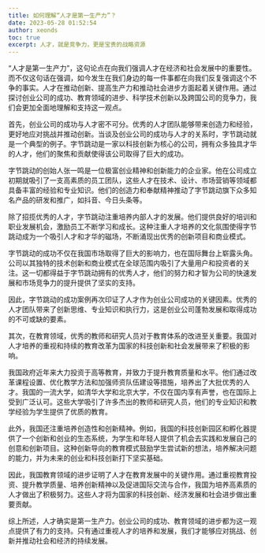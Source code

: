 ```yaml
---
title: 如何理解“人才是第一生产力”？
date: 2023-05-28 01:52:54
author: xeonds
toc: true
excerpt: 人才，就是竞争力，更是宝贵的战略资源
---
```


“人才是第一生产力”，这句论点在向我们强调人才在经济和社会发展中的重要性。而不仅这句话在强调，如今发生在我们身边的每一件事都在向我们反复强调这个不争的事实。人才在推动创新、提高生产力和推动社会进步方面起着关键作用。通过探讨创业公司的成功、教育领域的进步、科学技术创新以及跨国公司的竞争力，我们会更加全面地理解和支持这一观点。

首先，创业公司的成功与人才密不可分。优秀的人才团队能够带来创造力和经验，更好地应对挑战并推动创新。当谈及创业公司的成功与人才的关系时，字节跳动就是一个典型的例子。字节跳动是一家以科技创新为核心的公司，拥有众多独具才华的人才，他们的聚焦和贡献使得该公司取得了巨大的成功。

字节跳动的创始人张一鸣是一位极富创业精神和创新能力的企业家。他在公司成立初期就吸引了一支高素质的员工团队，这些人才在技术、设计、市场营销等领域都具备丰富的经验和专业知识。他们的创造力和奉献精神推动了字节跳动旗下众多知名产品的研发和推广，如抖音、今日头条等。

除了招揽优秀的人才，字节跳动注重培养内部人才的发展。他们提供良好的培训和职业发展机会，激励员工不断学习和成长。这种注重人才培养的文化氛围使得字节跳动成为一个吸引人才和才华的磁场，不断涌现出优秀的创新项目和商业模式。

字节跳动的成功不仅在我国市场取得了巨大的影响力，也在国际舞台上崭露头角。公司以其独特的技术创新和商业模式在全球范围内吸引了大量用户和投资者的关注。这一切都得益于字节跳动拥有的优秀人才，他们的努力和才智为公司的快速发展和市场竞争力的提升提供了坚实的支持。

因此，字节跳动的成功案例再次印证了人才作为创业公司成功的关键因素。优秀的人才团队带来了创新思维、专业知识和执行力，这是创业公司蓬勃发展和取得成功的不可或缺的要素。

其次，在教育领域，优秀的教师和研究人员对于教育体系的改进至关重要。我国对人才培养的重视和持续的教育改革为国家的科技创新和社会发展带来了积极的影响。

我国政府近年来大力投资于高等教育，并致力于提升教育质量和水平。他们通过改革课程设置、优化教学方法和加强师资队伍建设等措施，培养出了大批优秀的人才。我国的一流大学，如清华大学和北京大学，不仅在国内享有声誉，也在国际上受到广泛认可。这些大学吸引了许多杰出的教师和研究人员，他们的专业知识和教学经验为学生提供了优质的教育。

此外，我国还注重培养创造性和创新精神。例如，我国的科技创新园区和孵化器提供了一个创新和创业的生态系统，为学生和年轻人提供了机会去实践和发展自己的创意和创新项目。这种创新导向的教育模式鼓励学生尝试新的想法，培养解决问题的能力，并为未来的创业和科技创新打下坚实基础。

因此，我国教育领域的进步证明了人才在教育发展中的关键作用。通过重视教育投资、提升教学质量、培养创新精神以及促进国际交流与合作，我国为培养高素质的人才做出了积极努力。这些人才将为国家的科技创新、经济发展和社会进步做出重要贡献。

综上所述，人才确实是第一生产力。创业公司的成功、教育领域的进步都为这一观点提供了有力的支持。只有通过重视人才的培养和发展，我们才能够应对挑战、创新并推动社会和经济的持续发展。